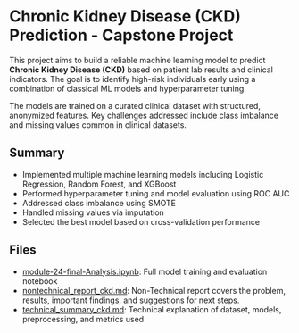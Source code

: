 # Chronic Kidney Disease (CKD) Prediction - Capstone Project

This project aims to build a reliable machine learning model to predict **Chronic Kidney Disease (CKD)** based on patient lab results and clinical indicators. The goal is to identify high-risk individuals early using a combination of classical ML models and hyperparameter tuning.

The models are trained on a curated clinical dataset with structured, anonymized features. Key challenges addressed include class imbalance and missing values common in clinical datasets.

## Summary

* Implemented multiple machine learning models including Logistic Regression, Random Forest, and XGBoost
* Performed hyperparameter tuning and model evaluation using ROC AUC
* Addressed class imbalance using SMOTE
* Handled missing values via imputation
* Selected the best model based on cross-validation performance

## Files

* [module-24-final-Analysis.ipynb](./module-24-final-Analysis.ipynb): Full model training and evaluation notebook
* [nontechnical_report_ckd.md](./nontechnical_report_ckd.md): Non-Technical report covers the problem, results, important findings, and suggestions for next steps.
* [technical\_summary\_ckd.md](./technical_summary_ckd.md): Technical explanation of dataset, models, preprocessing, and metrics used
